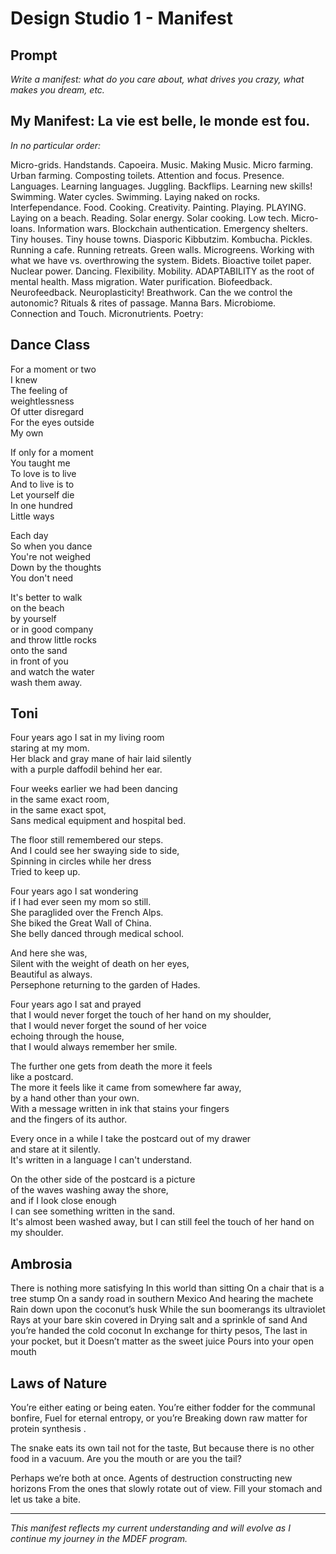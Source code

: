 # Design Studio 1 - Manifest

## Prompt

*Write a manifest: what do you care about, what drives you crazy, what makes you dream, etc.*

## My Manifest: La vie est belle, le monde est fou. 

*In no particular order:*

Micro-grids. Handstands. Capoeira. Music. Making Music. Micro farming. Urban farming. Composting toilets. Attention and focus. Presence. Languages. Learning languages. Juggling. Backflips. Learning new skills! Swimming. Water cycles. Swimming. Laying naked on rocks. Interfependance. Food. Cooking. Creativity. Painting. Playing. PLAYING. Laying on a beach. Reading. Solar energy. Solar cooking. Low tech. Micro-loans. Information wars. Blockchain authentication. Emergency shelters. Tiny houses. Tiny house towns. Diasporic Kibbutzim. Kombucha. Pickles. Running a cafe. Running retreats. Green walls. Microgreens. Working with what we have vs. overthrowing the system. Bidets. Bioactive toilet paper. Nuclear power. Dancing. Flexibility. Mobility. ADAPTABILITY as the root of mental health. Mass migration. Water purification. Biofeedback. Neurofeedback. Neuroplasticity! Breathwork. Can the we control the autonomic? Rituals & rites of passage. Manna Bars. Microbiome. Connection and Touch. Micronutrients. Poetry:

## Dance Class

For a moment or two  
I knew  
The feeling of  
weightlessness  
Of utter disregard  
For the eyes outside  
My own  

If only for a moment  
You taught me  
To love is to live  
And to live is to  
Let yourself die  
In one hundred  
Little ways 

Each day  
So when you dance  
You're not weighed  
Down by the thoughts  
You don't need  

It's better to walk  
on the beach  
by yourself  
or in good company  
and throw little rocks  
onto the sand  
in front of you  
and watch the water  
wash them away.


## Toni 
Four years ago I sat in my living room  
staring at my mom.  
Her black and gray mane of hair laid silently  
with a purple daffodil behind her ear.  

Four weeks earlier we had been dancing  
in the same exact room,  
in the same exact spot,  
Sans medical equipment and hospital bed.  

The floor still remembered our steps.  
And I could see her swaying side to side,  
Spinning in circles while her dress  
Tried to keep up.  

Four years ago I sat wondering  
if I had ever seen my mom so still.  
She paraglided over the French Alps.  
She biked the Great Wall of China.  
She belly danced through medical school.  

And here she was,  
Silent with the weight of death on her eyes,  
Beautiful as always.  
Persephone returning to the garden of Hades.  

Four years ago I sat and prayed  
that I would never forget the touch of her hand on my shoulder,  
that I would never forget the sound of her voice  
echoing through the house,  
that I would always remember her smile.  

The further one gets from death the more it feels  
like a postcard.  
The more it feels like it came from somewhere far away,  
by a hand other than your own.  
With a message written in ink that stains your fingers  
and the fingers of its author.  

Every once in a while I take the postcard out of my drawer  
and stare at it silently.  
It's written in a language I can't understand.  

On the other side of the postcard is a picture  
of the waves washing away the shore,  
and if I look close enough  
I can see something written in the sand.  
It's almost been washed away,
but I can still feel the touch of her hand on my shoulder.


## Ambrosia 
There is nothing more satisfying
In this world than sitting
On a chair that is a tree stump
On a sandy road in southern Mexico
And hearing the machete
Rain down upon the coconut’s husk
While the sun boomerangs its ultraviolet
Rays at your bare skin covered in 
Drying salt and a sprinkle of sand
And you’re handed the cold coconut
In exchange for thirty pesos, 
The last in your pocket, but it 
Doesn’t matter as the sweet juice
Pours into your open mouth 

## Laws of Nature
You’re either eating or being eaten.
You’re either fodder for the communal bonfire,
Fuel for eternal entropy, or you’re
Breaking down raw matter for protein synthesis .

The snake eats its own tail not for the taste,
But because there is no other food in a vacuum.
Are you the mouth or are you the tail?

Perhaps we’re both at once.
Agents of destruction constructing new horizons
From the ones that slowly rotate out of view. 
Fill your stomach and let us take a bite.


---

*This manifest reflects my current understanding and will evolve as I continue my journey in the MDEF program.*
